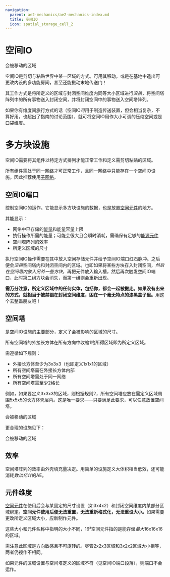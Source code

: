 ```yaml
---
navigation:
  parent: ae2-mechanics/ae2-mechanics-index.md
  title: 空间IO
  icon: spatial_storage_cell_2
---
```


# 空间IO

<GameScene zoom="6" interactive={true}>
  <ImportStructure src="../assets/assemblies/spatial_storage_1x1x1.snbt" />

  <BoxAnnotation color="#33dd33" min="1 1 1" max="2 2 2">
        会被移动的区域
  </BoxAnnotation>

  <IsometricCamera yaw="195" pitch="30" />

</GameScene>

空间IO是剪切与粘贴世界中某一区域的方式。可用其移动<ItemLink id="flawless_budding_quartz" />，或是在基地中造出可更改内设的多功能房间，甚至还能搬动末地传送门！

其工作方式是将所定义的区域与封闭空间维度内同等大小区域进行*交换*，将空间塔阵列中的所有事物送入封闭空间，并将封闭空间中的事物送入空间塔阵列。

如果你有维度间旅行方式的话（空间IO*可*用于制造传送装置，但会相当复杂，不算好用，也超出了指南的讨论范围），就可将空间IO用作大小可调的压缩空间或是口袋维度。

# 多方块设施

空间IO需要将其组件以特定方式排列才能正常工作和定义需剪切粘贴的区域。

所有组件需处于同一[网络](me-network-connections.md)才可正常工作，且同一网络中只能存在一个空间IO设施。因此推荐使用[子网络](subnetworks.md)。

## 空间IO端口

<BlockImage id="spatial_io_port" p:powered="true" scale="4" />

<ItemLink id="spatial_io_port" />控制空间IO的运作。它能显示多方块设施的数据，也是放置[空间元件](../items-blocks-machines/spatial_cells.md)的地方。

其能显示：
- 网络中已存储的[能量](energy.md)和能量容量上限
- 执行操作所需的能量；可能会很大且会瞬时消耗，需确保有足够的[能源元件](../items-blocks-machines/energy_cells.md)
- 空间塔阵列的效率
- 所定义区域的尺寸

执行空间IO操作需要在其中放入空间存储元件并给予空间IO端口红石脉冲。之后便会*交换*空间塔内和封闭空间内的区域。也即如果将某些方块存入封闭空间，*然后在空间塔内放入另外一些方块*，再把元件放入输入槽，然后再次触发空间IO端口，此时第二组方块会消失，而第一组则会重新出现。

**需万分注意，所定义区域中的任何实体，包括你，都会一起被搬走。如果没有出来的方式，就相当于被禁锢在封闭空间维度，困在一个毫无特点的漆黑盒子里。**&ZeroWidthSpace;用这个去整蛊朋友吧！

## 空间塔

<BlockImage id="spatial_pylon" p:powered_on="true" scale="4" />

<ItemLink id="spatial_pylon" />是空间IO设施的主要部分，定义了会被影响的区域的尺寸。

所有空间塔的外接长方体在所有方向中收缩1格所得区域即为所定义区域。

需遵循如下规则：
- 外接长方体至少为3x3x3（也即定义1x1x1的区域）
- 所有空间塔需在外接长方体内部
- 所有空间塔需处于同一网络
- 所有空间塔需至少2格长

例如，如果要定义3x3x3的区域，则根据规则2，所有空间塔应放在需定义区域周围5x5x5的长方体壳层内。这是唯一要求——只要满足此要求，可以任意放置空间塔。

<GameScene zoom="4" interactive={true}>
<ImportStructure src="../assets/assemblies/spatial_storage_3x3x3_pylon_demonstration.snbt" />

<BoxAnnotation color="#33dd33" min="1 1 1" max="4 4 4">
        会被移动的区域
  </BoxAnnotation>

<BoxAnnotation color="#3333ff" min="5 5 0" max="0 0 5">
  </BoxAnnotation>

<IsometricCamera yaw="195" pitch="30" />
</GameScene>

更合理的设施见下：

<GameScene zoom="4" interactive={true}>
<ImportStructure src="../assets/assemblies/better_spatial_storage_3x3x3.snbt" />

<BoxAnnotation color="#33dd33" min="1 1 1" max="4 4 4">
        会被移动的区域
  </BoxAnnotation>

<BoxAnnotation color="#3333ff" min="5 5 0" max="0 0 5">
  </BoxAnnotation>

<IsometricCamera yaw="195" pitch="30" />
</GameScene>

## 效率

空间塔阵列的效率由外壳填充量决定。用简单的设施定义大体积相当低效，还可能消耗*数以亿计*的AE。

## 元件维度

[空间元件](../items-blocks-machines/spatial_cells.md)在使用后会与某固定的尺寸设置（如3x4x2）和封闭空间维度内某部分区域绑定。&ZeroWidthSpace;**空间元件使用后便无法重置，无法重新格式化，无法重设大小。**&ZeroWidthSpace;如果需要更改所定义区域大小，应新制作元件。

这些大小和元件名称中指明的大小不同，16³空间元件指的是能存储*最大*16x16x16的区域。

需注意此区域是方向敏感且不可旋转的。尽管2x2x3区域和3x2x2区域大小相等，两者仍视作不相同。

如果元件的区域设置与空间塔定义的区域不符（见空间IO端口段落），则端口不会运作。